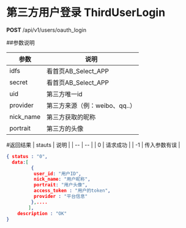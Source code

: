 # 第三方用户登录 ThirdUserLogin

**POST** /api/v1/users/oauth_login

##参数说明

| 参数 | 说明 |
| -- | -- |
| idfs | 看首页AB_Select_APP |
| secret | 看首页AB_Select_APP |
| uid | 第三方唯一id |
| provider |  第三方来源（例：weibo、qq..）|
| nick_name | 第三方获取的昵称 |
| portrait | 第三方的头像 |

#返回结果
| stauts | 说明 |
| -- | -- |
| 0 | 请求成功 |
| -1 | 传入参数有误 |

```JSON
{ status : "0",
  data:[
         {
          user_id: "用户ID",
          nick_name: "用户昵称",
          portrait: "用户头像",
          access_token : "用户的token",
          provider : "平台信息"
         },....
        ],
    description : "OK"
}
```
